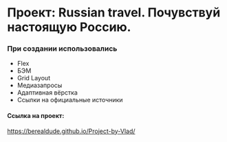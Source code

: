 # Проект: Russian travel. Почувствуй настоящую Россию.

### При создании использовались
* Flex
* БЭМ
* Grid Layout
* Медиазапросы
* Адаптивная вёрстка
* Ссылки на официальные источники
#### Ссылка на проект:
https://berealdude.github.io/Project-by-Vlad/